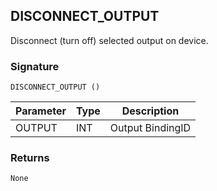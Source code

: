 ## DISCONNECT\_OUTPUT

Disconnect (turn off) selected output on device.


### Signature

`DISCONNECT_OUTPUT ()`


| Parameter | Type | Description      |
| --------- | ---- | ---------------- |
| OUTPUT    | INT  | Output BindingID |


### Returns

`None`
